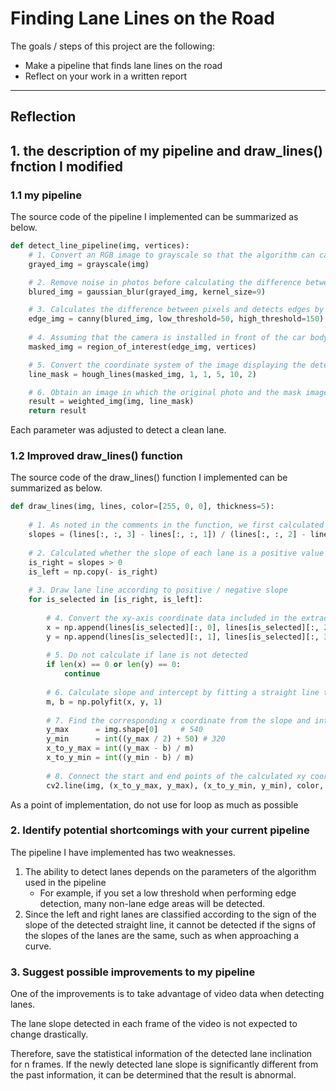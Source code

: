 # Finding Lane Lines on the Road

The goals / steps of this project are the following:
* Make a pipeline that finds lane lines on the road
* Reflect on your work in a written report

---

## Reflection

## 1. the description of my pipeline and draw_lines() fnction I modified

### 1.1 my pipeline

The source code of the pipeline I implemented can be summarized as below.

```python
def detect_line_pipeline(img, vertices):
    # 1. Convert an RGB image to grayscale so that the algorithm can calculate the difference between pixels with ease.
    grayed_img = grayscale(img)

    # 2. Remove noise in photos before calculating the difference between pixels
    blured_img = gaussian_blur(grayed_img, kernel_size=9)

    # 3. Calculates the difference between pixels and detects edges by setting two levels of thresholds
    edge_img = canny(blured_img, low_threshold=50, high_threshold=150)
    
    # 4. Assuming that the camera is installed in front of the car body, narrow down the area of ​​the edge to consider
    masked_img = region_of_interest(edge_img, vertices)

    # 5. Convert the coordinate system of the image displaying the detected edge to the Hough coordinate system, and find the start and end points of the lane line
    line_mask = hough_lines(masked_img, 1, 1, 5, 10, 2)

    # 6. Obtain an image in which the original photo and the mask image that can detect the lane are superimposed
    result = weighted_img(img, line_mask)
    return result
```

Each parameter was adjusted to detect a clean lane.

### 1.2 Improved draw_lines() function

The source code of the draw_lines() function I implemented can be summarized as below.

```python
def draw_lines(img, lines, color=[255, 0, 0], thickness=5):
    
    # 1. As noted in the comments in the function, we first calculated the slope of the detected lane.
    slopes = (lines[:, :, 3] - lines[:, :, 1]) / (lines[:, :, 2] - lines[:, :, 0])
    
    # 2. Calculated whether the slope of each lane is a positive value or a negative value, and created mask data to extract only each data
    is_right = slopes > 0
    is_left = np.copy(- is_right)
    
    # 3. Draw lane line according to positive / negative slope
    for is_selected in [is_right, is_left]:
        
        # 4. Convert the xy-axis coordinate data included in the extracted lane start point and end point into one-dimensional data, respectively
        x = np.append(lines[is_selected][:, 0], lines[is_selected][:, 2])
        y = np.append(lines[is_selected][:, 1], lines[is_selected][:, 3])
        
        # 5. Do not calculate if lane is not detected
        if len(x) == 0 or len(y) == 0:
            continue
        
        # 6. Calculate slope and intercept by fitting a straight line to xy coordinate point cloud data
        m, b = np.polyfit(x, y, 1)
    
        # 7. Find the corresponding x coordinate from the slope and intercept based on the range of the y axis to be drawn
        y_max      = img.shape[0]     # 540
        y_min      = int((y_max / 2) + 50) # 320
        x_to_y_max = int((y_max - b) / m)
        x_to_y_min = int((y_min - b) / m)
        
        # 8. Connect the start and end points of the calculated xy coordinate system with a straight line
        cv2.line(img, (x_to_y_max, y_max), (x_to_y_min, y_min), color, thickness)
```

As a point of implementation, do not use for loop as much as possible

### 2. Identify potential shortcomings with your current pipeline

The pipeline I have implemented has two weaknesses.

1. The ability to detect lanes depends on the parameters of the algorithm used in the pipeline
   - For example, if you set a low threshold when performing edge detection, many non-lane edge areas will be detected.
2. Since the left and right lanes are classified according to the sign of the slope of the detected straight line, it cannot be detected if the signs of the slopes of the lanes are the same, such as when approaching a curve.


### 3. Suggest possible improvements to my pipeline

One of the improvements is to take advantage of video data when detecting lanes.

The lane slope detected in each frame of the video is not expected to change drastically.

Therefore, save the statistical information of the detected lane inclination for n frames. If the newly detected lane slope is significantly different from the past information, it can be determined that the result is abnormal.